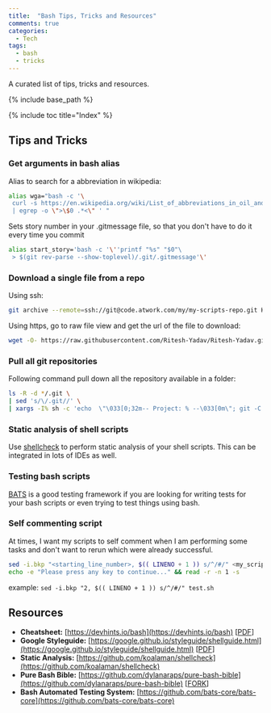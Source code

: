 ```yaml
---
title:  "Bash Tips, Tricks and Resources"
comments: true
categories: 
  - Tech
tags:
  - bash
  - tricks
---
```


A curated list of tips, tricks and resources.

{% include base_path %}

{% include toc title="Index" %}

## Tips and Tricks

### Get arguments in bash alias

Alias to search for a abbreviation in wikipedia:

```bash
alias wga="bash -c '\
 curl -s https://en.wikipedia.org/wiki/List_of_abbreviations_in_oil_and_gas_exploration_and_production \
 | egrep -o \">\$0 .*<\" ' "
```

Sets story number in your .gitmessage file, so that you don't have to do it every time you commit

```bash
alias start_story='bash -c '\''printf "%s" "$0"\
 > $(git rev-parse --show-toplevel)/.git/.gitmessage'\' 
```

### Download a single file from a repo

Using ssh:

```bash
git archive --remote=ssh://git@code.atwork.com/my/my-scripts-repo.git HEAD tool.sh | tar –xv 
```

Using https, go to raw file view and get the url of the file to download:

```bash
wget -O- https://raw.githubusercontent.com/Ritesh-Yadav/Ritesh-Yadav.github.io/master/assets/scripts/install_recipe_reader.sh
```

### Pull all git repositories

Following command pull down all the repository available in a folder:

```bash
ls -R -d */.git \
| sed 's/\/.git//' \
| xargs -I% sh -c 'echo  \"\033[0;32m-- Project: % --\033[0m\"; git -C % pull -r --autostash --all'
```

### Static analysis of shell scripts

Use [shellcheck](https://github.com/koalaman/shellcheck) to perform static analysis of your shell scripts. This can be integrated in lots of IDEs as well.

### Testing bash scripts

[BATS](https://github.com/bats-core/bats-core) is a good testing framework if you are looking for writing tests for your bash scripts or even trying to test things using bash.

### Self commenting script

At times, I want my scripts to self comment when I am performing some tasks and don't want to rerun which were already successful.

```bash
sed -i.bkp "<starting_line_number>, $(( LINENO + 1 )) s/^/#/" <my_script_name>.sh
echo -e "Please press any key to continue..." && read -r -n 1 -s
```

example: `sed -i.bkp "2, $(( LINENO + 1 )) s/^/#/" test.sh`

## Resources

* **Cheatsheet:** [https://devhints.io/bash](https://devhints.io/bash) [[PDF](/assets/docs/bash/DevHints.io.pdf)]
* **Google Styleguide:** [https://google.github.io/styleguide/shellguide.html](https://google.github.io/styleguide/shellguide.html) [[PDF](/assets/docs/bash/GoogleStyleGuide.pdf)]
* **Static Analysis:** [https://github.com/koalaman/shellcheck](https://github.com/koalaman/shellcheck)
* **Pure Bash Bible:** [https://github.com/dylanaraps/pure-bash-bible](https://github.com/dylanaraps/pure-bash-bible) [[FORK](https://github.com/Ritesh-Yadav/pure-bash-bible)]
* **Bash Automated Testing System:** [https://github.com/bats-core/bats-core](https://github.com/bats-core/bats-core)
